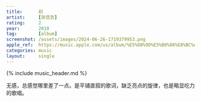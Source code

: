 ```yaml
---
title:      初
artist:     [张信哲]
rating:     2
year:       2010
tag:        [album]
screenshot: /assets/images/2024-06-26-1719379953.png
apple_ref:  https://music.apple.com/us/album/%E5%88%9D%E5%B0%88%E8%BC%AF/1170403370
categories: music
layout:     single
---
```

{% include music_header.md %}

无感，总感觉哪里差了一点。是平铺直叙的歌词，缺乏亮点的旋律，也是略显吃力的歌唱。